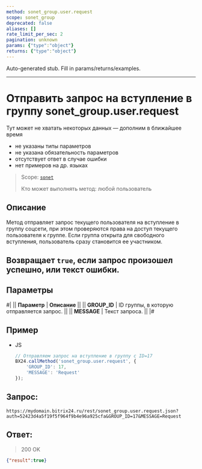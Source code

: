 ```yaml
---
method: sonet_group.user.request
scope: sonet_group
deprecated: false
aliases: []
rate_limit_per_sec: 2
pagination: unknown
params: {"type":"object"}
returns: {"type":"object"}
---
```


Auto-generated stub. Fill in params/returns/examples.

---

# Отправить запрос на вступление в группу sonet_group.user.request



Тут может не хватать некоторых данных — дополним в ближайшее время







- не указаны типы параметров
- не указана обязательность параметров
- отсутствует ответ в случае ошибки
- нет примеров на др. языках





> Scope: [`sonet`](../../scopes/permissions.md)
>
> Кто может выполнять метод: любой пользователь

## Описание

Метод отправляет запрос текущего пользователя на вступление в группу соцсети, при этом проверяются права на доступ текущего пользователя к группе. Если группа открыта для свободного вступления, пользователь сразу становится ее участником.

## Возвращает `true`, если запрос произошел успешно, или текст ошибки.

## Параметры

#|
|| **Параметр** | **Описание** ||
|| **GROUP_ID** | ID группы, в которую отправляется запрос. ||
|| **MESSAGE** | Текст запроса. ||
|#



## Пример



- JS

    ```js
    // Отправляем запрос на вступление в группу с ID=17
    BX24.callMethod('sonet_group.user.request', {
        'GROUP_ID': 17,
        'MESSAGE': 'Request'
    });
    ```






## Запрос:

```
https://mydomain.bitrix24.ru/rest/sonet_group.user.request.json?auth=52423d4a5f19f5f964f9b4e96a925cfa&GROUP_ID=17&MESSAGE=Request
```

## Ответ:

>200 OK

```json
{"result":true}
```
